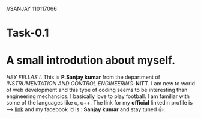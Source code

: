 //SANJAY 110117066
# Task-0.1
# A small introdution about myself.
*HEY FELLAS !*. This is **P.Sanjay kumar** from the department of *INSTRUMENTATION AND CONTROL ENGINEERING*-**NITT**. I am new to world of web development and this type of coding seems to be interesting than engineering mechancics. I basically love to play football. I am familiar with some of the languages like c, c++. 
The link for my **official** linkedin profile is --> [link](https://www.linkedin.com/in/sanjay-kumar-881047159) and my facebook id is : **Sanjay kumar** and stay tuned :+1:.
